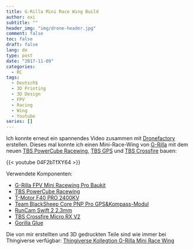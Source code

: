 ```yaml
---
title: G-Rilla Mini Race Wing Build
author: oxi
subtitle: ""
header_img: "img/drone-header.jpg"
comment: false
toc: false
draft: false
lang: de
type: post
date: "2017-11-09"
categories:
  - RC
tags:
  - Deutsch$
  - 3D Printing
  - 3D Design
  - FPV
  - Racing
  - Wing
  - Youtube
series: []
---
```

Ich konnte erneut ein spannendes Video zusammen mit <a href="http://www.dronefactory.ch/" target="_blank" rel="noopener">Dronefactory</a> erstellen. Dieses mal konnte ich einen Mini-Race-Wing von <a href="https://www.g-rilla.com/" target="_blank" rel="noopener">G-Rilla</a> mit dem neuen <a href="http://TBS PowerCube Racewing - DroneFactory.ch" target="_blank" rel="noopener">TBS PowerCube Racewing</a>, <a href="http://www.dronefactory.ch/produkt/team-blacksheep-core-pnp-pro-gpskompass-modul/" target="_blank" rel="noopener">TBS GPS</a> und <a href="http://www.dronefactory.ch/produkt/tbs-crossfire-micro-rx/" target="_blank" rel="noopener">TBS Crossfire</a> bauen:

{{< youtube 04F2bTfXY64 >}}

Verwendete Komponenten:
* <a href="http://www.dronefactory.ch/produkt/g-rilla-fpv-mini-racewing-pro-baukit/" target="_blank" rel="noopener">G-Rilla FPV Mini Racewing Pro Baukit</a>
* <a href="http://www.dronefactory.ch/produkt/tbs-powercube-racewing/" target="_blank" rel="noopener">TBS PowerCube Racewing</a>
* <a href="http://www.dronefactory.ch/produkt/t-motor-f40-pro-2400kv/" target="_blank" rel="noopener">T-Motor F40 PRO 2400KV</a>
* <a href="http://www.dronefactory.ch/produkt/team-blacksheep-core-pnp-pro-gpskompass-modul/" target="_blank" rel="noopener">Team BlackSheep Core PNP Pro GPS&Kompass-Modul</a>
* <a href="http://www.dronefactory.ch/produkt/runcam-swift-v2-2-1mm-linse/" target="_blank" rel="noopener">RunCam Swift 2 2.3mm</a>
* <a href="http://www.dronefactory.ch/produkt/tbs-crossfire-micro-rx/" target="_blank" rel="noopener">TBS Crossfire Micro RX V2</a>
* <a href="http://www.dronefactory.ch/produkt/gorilla-glue/" target="_blank" rel="noopener">Gorilla Glue</a>

Die von mir erstellten und 3D gedruckten Teile sind wie immer bei Thingiverse verfügbar: <a href="https://www.thingiverse.com/oxivanisher/collections/g-rilla-fpv-mini-race-wing" target="_blank" rel="noopener">Thingiverse Kollegtion G-Rilla Mini Race Wing</a>
